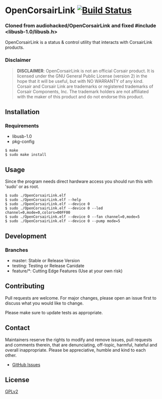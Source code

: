 # OpenCorsairLink [![Build Status](https://travis-ci.com/audiohacked/OpenCorsairLink.svg?branch=testing)](https://travis-ci.com/audiohacked/OpenCorsairLink)

### Cloned from audiohacked/OpenCorsairLink and fixed #include <libusb-1.0/libusb.h>

OpenCorsairLink is a status & control utility that interacts with CorsairLink products.

### Disclaimer
> __DISCLAIMER__: OpenCorsairLink is not an official Corsair product. It is licensed under the GNU General Public License (version 2) in the hope that it will be useful, but with NO WARRANTY of any kind. Corsair and Corsair Link are trademarks or registered trademarks of Corsair Components, Inc. The trademark holders are not affiliated with the maker of this product and do not endorse this product.

## Installation
### Requirements
* libusb-1.0  
* pkg-config  

```
$ make
$ sudo make install
```

## Usage
Since the program needs direct hardware access you should run this with 'sudo' or as root.  

```
$ sudo ./OpenCorsairLink.elf
$ sudo ./OpenCorsairLink.elf --help
$ sudo ./OpenCorsairLink.elf --device 0
$ sudo ./OpenCorsairLink.elf --device 0 --led channel=0,mode=0,colors=00FF00
$ sudo ./OpenCorsairLink.elf --device 0 --fan channel=0,mode=5
$ sudo ./OpenCorsairLink.elf --device 0 --pump mode=5
```

## Development
### Branches
 - master: Stable or Release Version  
 - testing: Testing or Release Canidate  
 - feature\/\*: Cutting Edge Features (Use at your own risk)  

## Contributing
Pull requests are welcome. For major changes, please open an issue first to discuss what you would like to change.

Please make sure to update tests as appropriate.

## Contact

Maintainers reserve the rights to modify and remove issues, pull requests and comments therein, that are denunciating, off-topic, harmful, hateful and overall inappropriate.
Please be appreciative, humble and kind to each other.

* [GitHub Issues](https://github.com/audiohacked/OpenCorsairLink/issues)

## License
[GPLv2](https://choosealicense.com/licenses/gpl-2.0/)
